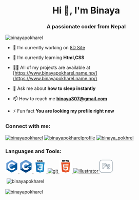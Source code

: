 <h1 align="center">Hi 👋, I'm Binaya</h1>
<h3 align="center">A passionate coder from Nepal</h3>

<p align="left"> <img src="https://komarev.com/ghpvc/?username=binayapokharel&label=Profile%20views&color=0e75b6&style=flat" alt="binayapokharel" /> </p>

- 🔭 I’m currently working on [8D Site](www.youtube.com/@8dsite)

- 🌱 I’m currently learning **Html,CSS**

- 👨‍💻 All of my projects are available at [https://www.binayapokharel.name.np/](https://www.binayapokharel.name.np/)

- 💬 Ask me about **how to sleep instantly**

- 📫 How to reach me **binaya307@gmail.com**

- ⚡ Fun fact **You are looking my profile right now**

<h3 align="left">Connect with me:</h3>
<p align="left">
<a href="https://linkedin.com/in/binayapokharel" target="blank"><img align="center" src="https://raw.githubusercontent.com/rahuldkjain/github-profile-readme-generator/master/src/images/icons/Social/linked-in-alt.svg" alt="binayapokharel" height="30" width="40" /></a>
<a href="https://fb.com/binayapokharelprofile" target="blank"><img align="center" src="https://raw.githubusercontent.com/rahuldkjain/github-profile-readme-generator/master/src/images/icons/Social/facebook.svg" alt="binayapokharelprofile" height="30" width="40" /></a>
<a href="https://instagram.com/binaya_pokhrel" target="blank"><img align="center" src="https://raw.githubusercontent.com/rahuldkjain/github-profile-readme-generator/master/src/images/icons/Social/instagram.svg" alt="binaya_pokhrel" height="30" width="40" /></a>
</p>

<h3 align="left">Languages and Tools:</h3>
<p align="left"> <a href="https://www.cprogramming.com/" target="_blank" rel="noreferrer"> <img src="https://raw.githubusercontent.com/devicons/devicon/master/icons/c/c-original.svg" alt="c" width="40" height="40"/> </a> <a href="https://www.w3schools.com/cpp/" target="_blank" rel="noreferrer"> <img src="https://raw.githubusercontent.com/devicons/devicon/master/icons/cplusplus/cplusplus-original.svg" alt="cplusplus" width="40" height="40"/> </a> <a href="https://www.w3schools.com/css/" target="_blank" rel="noreferrer"> <img src="https://raw.githubusercontent.com/devicons/devicon/master/icons/css3/css3-original-wordmark.svg" alt="css3" width="40" height="40"/> </a> <a href="https://git-scm.com/" target="_blank" rel="noreferrer"> <img src="https://www.vectorlogo.zone/logos/git-scm/git-scm-icon.svg" alt="git" width="40" height="40"/> </a> <a href="https://www.w3.org/html/" target="_blank" rel="noreferrer"> <img src="https://raw.githubusercontent.com/devicons/devicon/master/icons/html5/html5-original-wordmark.svg" alt="html5" width="40" height="40"/> </a> <a href="https://www.adobe.com/in/products/illustrator.html" target="_blank" rel="noreferrer"> <img src="https://www.vectorlogo.zone/logos/adobe_illustrator/adobe_illustrator-icon.svg" alt="illustrator" width="40" height="40"/> </a> <a href="https://www.photoshop.com/en" target="_blank" rel="noreferrer"> <img src="https://raw.githubusercontent.com/devicons/devicon/master/icons/photoshop/photoshop-line.svg" alt="photoshop" width="40" height="40"/> </a> </p>

<p>&nbsp;<img align="center" src="https://github-readme-stats.vercel.app/api?username=binayapokharel&show_icons=true&locale=en" alt="binayapokharel" /></p>

<p><img align="center" src="https://github-readme-streak-stats.herokuapp.com/?user=binayapokharel&" alt="binayapokharel" /></p>
